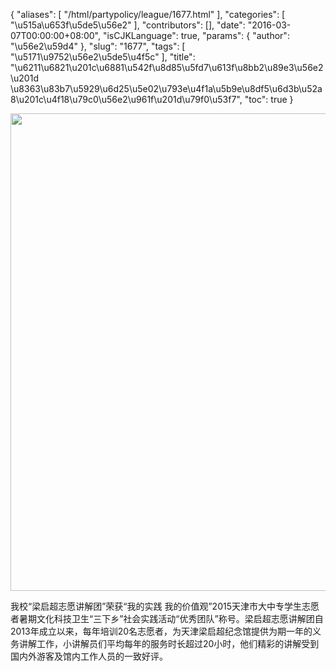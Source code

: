 {
    "aliases": [
        "/html/partypolicy/league/1677.html"
    ],
    "categories": [
        "\u515a\u653f\u5de5\u56e2"
    ],
    "contributors": [],
    "date": "2016-03-07T00:00:00+08:00",
    "isCJKLanguage": true,
    "params": {
        "author": "\u56e2\u59d4"
    },
    "slug": "1677",
    "tags": [
        "\u5171\u9752\u56e2\u5de5\u4f5c"
    ],
    "title": "\u6211\u6821\u201c\u6881\u542f\u8d85\u5fd7\u613f\u8bb2\u89e3\u56e2\u201d \u8363\u83b7\u5929\u6d25\u5e02\u793e\u4f1a\u5b9e\u8df5\u6d3b\u52a8\u201c\u4f18\u79c0\u56e2\u961f\u201d\u79f0\u53f7",
    "toc": true
}


<img
    src="https://cdn.tfls.online/mirror/full/ee74d46be0f681f21700342bbf3b0d37c0eb8bde.jpg"
    style="display:block;margin-left:auto;margin-right:auto;"
    decoding="async"
    fetchpriority="auto"
    loading="lazy"
    height="764"
    width="556"
/>






我校“梁启超志愿讲解团”荣获“我的实践 我的价值观”2015天津市大中专学生志愿者暑期文化科技卫生“三下乡”社会实践活动“优秀团队”称号。梁启超志愿讲解团自2013年成立以来，每年培训20名志愿者，为天津梁启超纪念馆提供为期一年的义务讲解工作，小讲解员们平均每年的服务时长超过20小时，他们精彩的讲解受到国内外游客及馆内工作人员的一致好评。



  




